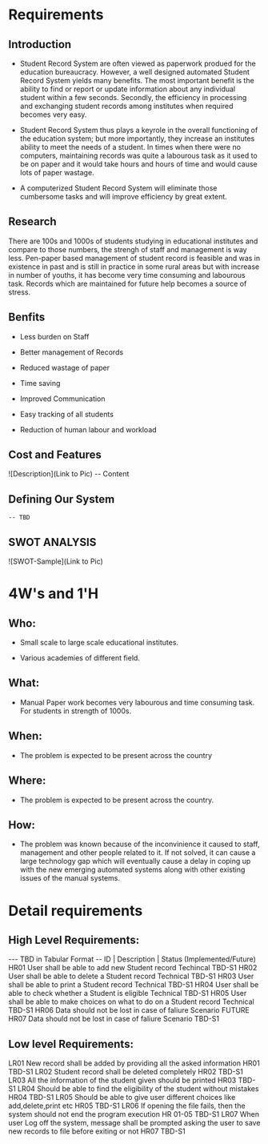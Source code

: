 # Requirements
## Introduction
* Student Record System are often viewed as paperwork produed for the education bureaucracy. However, a well designed automated Student Record System yields many benefits. The most important benefit is the ability to find or report or update information about any individual student within a few seconds. Secondly, the efficiency in processing and exchanging student records among institutes when required becomes very easy.

* Student Record System thus plays a keyrole in the overall functioning of the education system; but more importantly, they increase an institutes ability to meet the needs of a student. In times when there were no computers, maintaining records was quite a labourous task as it used to be on paper and it would take hours and hours of time and would cause lots of paper wastage.

* A computerized Student Record System will eliminate those cumbersome tasks and will improve efficiency by great extent.

## Research
There are 100s and 1000s of students studying in educational institutes and compare to those numbers, the strengh of staff and management is way less. Pen-paper based management of student record is feasible and was in existence in past and is still in practice in some rural areas but with increase in number of youths, it has become very time consuming and labourous task. Records which are maintained for future help becomes a source of stress.
## Benfits
* Less burden on Staff

* Better management of Records

* Reduced wastage of paper

* Time saving

* Improved Communication

* Easy tracking of all students

* Reduction of human labour and workload
## Cost and Features
![Description](Link to Pic)
-- Content 
## Defining Our System
    -- TBD
## SWOT ANALYSIS
![SWOT-Sample](Link to Pic)

# 4W&#39;s and 1&#39;H

## Who:

* Small scale to large scale educational institutes.

* Various academies of different field.

## What:

* Manual Paper work becomes very labourous and time consuming task. For students in strength of 1000s.

## When:

* The problem is expected to be present across the country
## Where:

* The problem is expected to be present across the country.

## How:

* The problem was known because of the inconvinience it caused to staff, management and other people related to it. If not solved, it can cause a large technology gap which will eventually cause a delay in coping up with the new emerging automated systems along with other existing issues of the manual systems.

# Detail requirements
## High Level Requirements:
--- TBD in Tabular Format 
-- ID | Description | Status (Implemented/Future)
HR01	User shall be able to add new Student record	Techincal	TBD-S1
HR02	User shall be able to delete a Student record	Technical	TBD-S1
HR03	User shall be able to print a Student record	Technical	TBD-S1
HR04	User shall be able to check whether a Student is eligible	Technical	TBD-S1
HR05	User shall be able to make choices on what to do on a Student record	Technical	TBD-S1
HR06	Data should not be lost in case of faliure	Scenario	FUTURE
HR07	Data should not be lost in case of faliure	Scenario	TBD-S1

##  Low level Requirements:
LR01	New record shall be added by providing all the asked information	HR01	TBD-S1
LR02	Student record shall be deleted completely	HR02	TBD-S1
LR03	All the information of the student given should be printed	HR03	TBD-S1
LR04	Should be able to find the eligibility of the student without mistakes	HR04	TBD-S1
LR05	Should be able to give user different choices like add,delete,print etc	HR05	TBD-S1
LR06	If opening the file fails, then the system should not end the program execution	HR 01-05	TBD-S1
LR07	When user Log off the system, message shall be prompted asking the user to save new records to file before exiting or not	HR07	TBD-S1
